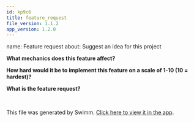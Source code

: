 ```yaml
---
id: kp9c6
title: feature_request
file_version: 1.1.2
app_version: 1.2.0
---
```


name: Feature request about: Suggest an idea for this project

**What mechanics does this feature affect?**

**How hard would it be to implement this feature on a scale of 1-10 (10 = hardest)?**

**What is the feature request?**

<br/>

This file was generated by Swimm. [Click here to view it in the app](https://swimm-web-app.web.app/repos/Z2l0aHViJTNBJTNBZ2FtZSUzQSUzQXNpZ2FsLXN3aW1t/docs/kp9c6).

